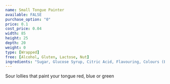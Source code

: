 ```yaml
---
name: Small Tongue Painter
available: FALSE
purchase_option: "0"
price: 0.1
cost_price: 0.04
width: 85
height: 25
depth: 20
weight: 0
type: [Wrapped]
free: [Alcohol, Gluten, Lactose, Nut]
ingredients: "Sugar, Glucose Syrup, Citric Acid, Flavouring, Colours (E129, E131)"
---
```

Sour lollies that paint your tongue red, blue or green